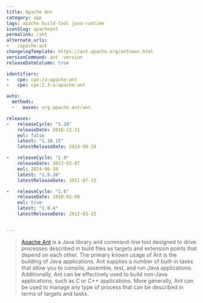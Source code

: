 ```yaml
---
title: Apache Ant
category: app
tags: apache build-tool java-runtime
iconSlug: apacheant
permalink: /ant
alternate_urls:
-   /apache-ant
changelogTemplate: https://ant.apache.org/antnews.html
versionCommand: ant -version
releaseDateColumn: true

identifiers:
-   cpe: cpe:/a:apache:ant
-   cpe: cpe:2.3:a:apache:ant

auto:
  methods:
  -   maven: org.apache.ant/ant

releases:
-   releaseCycle: "1.10"
    releaseDate: 2016-12-31
    eol: false
    latest: "1.10.15"
    latestReleaseDate: 2024-08-29

-   releaseCycle: "1.9"
    releaseDate: 2013-03-07
    eol: 2024-06-19
    latest: "1.9.16"
    latestReleaseDate: 2021-07-13

-   releaseCycle: "1.8"
    releaseDate: 2010-02-08
    eol: true
    latest: "1.8.4"
    latestReleaseDate: 2012-03-23


---
```


> [Apache Ant](https://ant.apache.org/) is a Java library and command-line tool designed to drive processes described in build files as targets and extension points that depend on each other. The primary known usage of Ant is the building of Java applications. Ant supplies a number of built-in tasks that allow you to compile, assemble, test, and run Java applications. Additionally, Ant can be effectively used to build non-Java applications, such as C or C++ applications. More generally, Ant can be used to manage any type of process that can be described in terms of targets and tasks.
